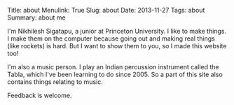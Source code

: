 Title: about
Menulink: True
Slug: about
Date: 2013-11-27
Tags: about
Summary: about me

I'm Nikhilesh Sigatapu, a junior at Princeton University. I like to make
things. I make them on the computer because going out and making real things
(like rockets) is hard. But I want to show them to you, so I made this website
too!

I'm also a music person. I play an Indian percussion instrument called the
Tabla, which I've been learning to do since 2005. So a part of this site also
contains things relating to music.

Feedback is welcome.

